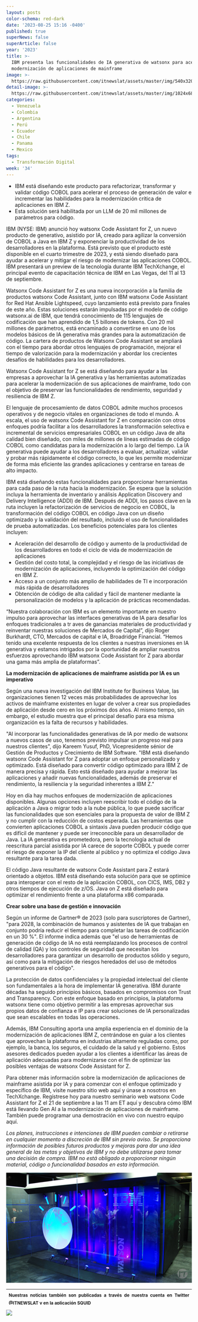 ```yaml
---
layout: posts
color-schema: red-dark
date: '2023-08-25 15:16 -0400'
published: true
superNews: false
superArticle: false
year: '2023'
title: >-
  IBM presenta las funcionalidades de IA generativa de watsonx para acelerar la
  modernización de aplicaciones de mainframe 
image: >-
  https://raw.githubusercontent.com/itnewslat/assets/master/img/540x320/IBM-Watson-p.jpg
detail-image: >-
  https://raw.githubusercontent.com/itnewslat/assets/master/img/1024x680/IBM-Watson-g.jpg
categories:
  - Venezuela
  - Colombia
  - Argentina
  - Perú
  - Ecuador
  - Chile
  - Panama
  - Mexico
tags:
  - Transformación Digital
week: '34'
---
```

- IBM está diseñando este producto para refactorizar, transformar y validar código COBOL para acelerar el proceso de generación de valor e incrementar las habilidades para la modernización crítica de aplicaciones en  IBM Z.
- Esta solución será habilitada por un LLM de 20 mil millones de parámetros para código.

IBM (NYSE: IBM) anunció hoy watsonx Code Assistant for Z, un nuevo producto de generativo, asistido por IA, creado para agilizar la conversión de COBOL a Java en IBM Z y exponenciar la productividad de los desarrolladores en la plataforma. Está previsto que el producto esté disponible en el cuarto trimestre de 2023, y está siendo diseñado para ayudar a acelerar y mitigar el riesgo de modernizar las aplicaciones COBOL. IBM presentará un preview de la tecnología durante IBM TechXchange, el principal evento de capacitación técnica de IBM en Las Vegas, del 11 al 13 de septiembre. 

Watsonx Code Assistant for Z es una nueva incorporación a la familia de productos watsonx Code Assistant, junto con IBM watsonx Code Assistant for Red Hat Ansible Lightspeed, cuyo lanzamiento está previsto para finales de este año. Estas soluciones estarán impulsadas por el modelo de código watsonx.ai de IBM, que tendrá conocimiento de 115 lenguajes de codificación que han aprendido de 1,5 billones de tokens. Con 20 mil millones de parámetros, está encaminado a convertirse en uno de los modelos básicos de IA generativa más grandes para la automatización de código. La cartera de productos de Watsonx Code Assistant se ampliará con el tiempo para abordar otros lenguajes de programación, mejorar el tiempo de valorización para la modernización y abordar los crecientes desafíos de habilidades para los desarrolladores.

Watsonx Code Assistant for Z se está diseñando para ayudar a las empresas a aprovechar la IA generativa y las herramientas automatizadas para acelerar la modernización de sus aplicaciones de mainframe, todo con el objetivo de preservar las funcionalidades de rendimiento, seguridad y resiliencia de IBM Z. 

El lenguaje de procesamiento de datos COBOL admite muchos procesos operativos y de negocio vitales en organizaciones de todo el mundo. A escala, el uso de watsonx Code Assistant for Z en comparación con otros enfoques podría facilitar a los desarrolladores la transformación selectiva e incremental de servicios empresariales COBOL en un código Java de alta calidad bien diseñado, con miles de millones de líneas estimadas de código COBOL como candidatas para la modernización a lo largo del tiempo. La IA generativa puede ayudar a los desarrolladores a evaluar, actualizar, validar y probar más rápidamente el código correcto, lo que les permite modernizar de forma más eficiente las grandes aplicaciones y centrarse en tareas de alto impacto.

IBM está diseñando estas funcionalidades para proporcionar herramientas para cada paso de la ruta hacia la modernización. Se espera que la solución incluya la herramienta de inventario y análisis Application Discovery and Delivery Intelligence (ADDI) de IBM. Después de ADDI, los pasos clave en la ruta incluyen la refactorización de servicios de negocio en COBOL, la transformación del código COBOL en código Java con un diseño optimizado y la validación del resultado, incluido el uso de funcionalidades de prueba automatizadas. Los beneficios potenciales para los clientes incluyen: 

- Aceleración del desarrollo de código y aumento de la productividad de los desarrolladores en todo el ciclo de vida de modernización de aplicaciones
- Gestión del costo total, la complejidad y el riesgo de las iniciativas de  modernización de aplicaciones, incluyendo la optimización del código en IBM Z.
- Acceso a un conjunto más amplio de habilidades de TI e incorporación más rápida de desarrolladores
- Obtención de código de alta calidad y fácil de mantener mediante la personalización de modelos y la aplicación de prácticas recomendadas. 

“Nuestra colaboración con IBM es un elemento importante en nuestro impulso para aprovechar las interfaces generativas de IA para desafiar los enfoques tradicionales a tr aves de ganancias materiales de productividad y reinventar nuestras soluciones de Mercados de Capital”, dijo Roger Burkhardt, CTO, Mercados de capital e IA, Broadridge Financial. “Hemos tenido una excelente respuesta de los clientes a nuestras inversiones en IA generativa y estamos intrigados por la oportunidad de ampliar nuestros esfuerzos aprovechando IBM watsonx Code Assistant for Z para abordar una gama más amplia de plataformas”.

**La modernización de aplicaciones de mainframe asistida por IA es un imperativo**

Según una nueva investigación del IBM Institute for Business Value, las organizaciones tienen 12 veces más probabilidades de aprovechar los activos de mainframe existentes en lugar de volver a crear sus propiedades de aplicación desde cero en los próximos dos años. Al mismo tiempo, sin embargo, el estudio muestra que el principal desafío para esa misma organización es la falta de recursos y habilidades.

"Al incorporar las funcionalidades generativas de IA por medio de watsonx a nuevos casos de uso, tenemos previsto impulsar un progreso real para nuestros clientes", dijo Kareem Yusuf, PhD, Vicepresidente sénior de Gestión de Productos y Crecimiento de IBM Software. "IBM está diseñando watsonx Code Assistant for Z para adoptar un enfoque personalizado y optimizado. Está diseñado para convertir código optimizado para IBM Z de manera precisa y rápida. Esto está diseñado para ayudar a mejorar las aplicaciones y añadir nuevas funcionalidades, además de preservar el rendimiento, la resiliencia y la seguridad inherentes a IBM Z."

Hoy en día hay muchos enfoques de modernización de aplicaciones disponibles. Algunas opciones incluyen reescribir todo el código de la aplicación a Java o migrar todo a la nube pública, lo que puede sacrificar las funcionalidades que son esenciales para la propuesta de valor de IBM Z y no cumplir con la reducción de costos esperada. Las herramientas que convierten aplicaciones COBOL a sintaxis Java pueden producir código que es difícil de mantener y puede ser irreconocible para un desarrollador de Java. La IA generativa es prometedora, pero la tecnología actual de reescritura parcial asistida por IA carece de soporte COBOL y puede correr el riesgo de exponer la IP del cliente al público y no optimiza el código Java resultante para la tarea dada.

El código Java resultante de watsonx Code Assistant para Z estará orientado a objetos. IBM está diseñando esta solución para que se optimice para interoperar con el resto de la aplicación COBOL, con CICS, IMS, DB2 y otros tiempos de ejecución de z/OS. Java on Z está diseñado para optimizar el rendimiento frente a una plataforma x86 comparada. 

**Crear sobre una base de gestión e innovación**

Según un informe de Gartner® de 2023 (solo para suscriptores de Gartner), "para 2028, la combinación de humanos y asistentes de IA que trabajan en conjunto podría reducir el tiempo para completar las tareas de codificación en un 30 %". El informe indica además que "el uso de herramientas de generación de código de IA no está reemplazando los procesos de control de calidad (QA) y los controles de seguridad que necesitan los desarrolladores para garantizar un desarrollo de productos sólido y seguro, así como para la mitigación de riesgos heredados del uso de métodos generativos para el código". 

La protección de datos confidenciales y la propiedad intelectual del cliente son fundamentales a la hora de implementar IA generativa. IBM durante décadas ha seguido principios básicos, basados en compromisos con Trust and Transparency. Con este enfoque basado en principios, la plataforma watsonx tiene como objetivo permitir a las empresas aprovechar sus propios datos de confianza e IP para crear soluciones de IA personalizadas que sean escalables en todas las operaciones. 

Además, IBM Consulting aporta una amplia experiencia en el dominio de la modernización de aplicaciones IBM Z, centrándose en guiar a los clientes que aprovechan la plataforma en industrias altamente reguladas como, por ejemplo, la banca, los seguros, el cuidado de la salud y el gobierno. Estos asesores dedicados pueden ayudar a los clientes a identificar las áreas de aplicación adecuadas para modernizarse con el fin de optimizar las posibles ventajas de watsonx Code Assistant for Z.

Para obtener más información sobre la modernización de aplicaciones de mainframe asistida por IA y para comenzar con el enfoque optimizado y específico de IBM, visite nuestro sitio web aquí y únase a nosotros en TechXchange. Regístrese hoy para nuestro seminario web watsonx Code Assistant for Z el 21 de septiembre a las 11 am ET aquí y descubra cómo IBM está llevando Gen AI a la modernización de aplicaciones de mainframe. También puede programar una demostración en vivo con nuestro equipo aquí.

_Los planes, instrucciones e intenciones de IBM pueden cambiar o retirarse en cualquier momento a discreción de IBM sin previo aviso. Se proporciona información de posibles futuros productos y mejoras para dar una idea general de las metas y objetivos de IBM y no debe utilizarse para tomar una decisión de compra. IBM no está obligado a proporcionar ningún material, código o funcionalidad basados en esta información._

![](https://raw.githubusercontent.com/itnewslat/assets/master/img/540x320/IBM-Watson-p.jpg)

<table style="height: 42px;" width="569">
<tbody>
<tr>
<td style="text-align: justify;"><sub><strong>Nuestras noticias también son publicadas a través de nuestra cuenta en Twitter <a href="https://twitter.com/itnewslat?lang=es">@ITNEWSLAT</a> y en la aplicación <a href="https://squidapp.co/en/">SQUID</a></strong></sub></td>
</tr>
</tbody>
</table>

<img src="https://tracker.metricool.com/c3po.jpg?hash=56f88a41e39ab42c063cc51676587a04"/>